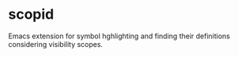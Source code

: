 scopid
======

Emacs extension for symbol hghlighting and finding their definitions considering visibility scopes.

